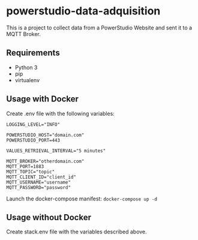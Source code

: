 # powerstudio-data-adquisition

This is a project to collect data from a PowerStudio Website and sent it to a MQTT Broker.

## Requirements

- Python 3
- pip
- virtualenv

## Usage with Docker

Create .env file with the following variables:

```text
LOGGING_LEVEL="INFO"

POWERSTUDIO_HOST="domain.com"
POWERSTUDIO_PORT=443

VALUES_RETRIEVAL_INTERVAL="5 minutes"

MQTT_BROKER="otherdomain.com"
MQTT_PORT=1883
MQTT_TOPIC="topic"
MQTT_CLIENT_ID="client_id"
MQTT_USERNAME="username"
MQTT_PASSWORD="password"
```

Launch the docker-compose manifest:
`docker-compose up -d`

## Usage without Docker

Create stack.env file with the variables described above.
